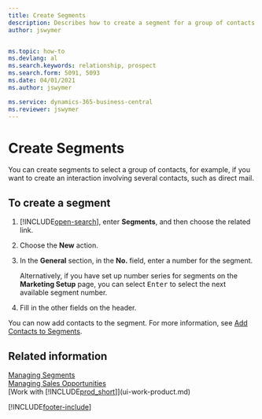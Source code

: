 ```yaml
---
title: Create Segments
description: Describes how to create a segment for a group of contacts in Business Central, for example, in order to target several contacts with a direct mail.
author: jswymer


ms.topic: how-to
ms.devlang: al
ms.search.keywords: relationship, prospect
ms.search.form: 5091, 5093
ms.date: 04/01/2021
ms.author: jswymer

ms.service: dynamics-365-business-central
ms.reviewer: jswymer
---
```

# Create Segments
You can create segments to select a group of contacts, for example, if you want to create an interaction involving several contacts, such as direct mail.

## To create a segment
1. [!INCLUDE[open-search](includes/open-search.md)], enter **Segments**, and then choose the related link.
2. Choose the **New** action.
3. In the **General** section, in the **No.** field, enter a number for the segment.

    Alternatively, if you have set up number series for segments on the **Marketing Setup** page, you can select <kbd>Enter</kbd> to select the next available segment number.
4. Fill in the other fields on the header.

You can now add contacts to the segment. For more information, see [Add Contacts to Segments](marketing-add-contact-segment.md).

## Related information
[Managing Segments](marketing-segments.md)  
[Managing Sales Opportunities](marketing-manage-sales-opportunities.md)  
[Work with [!INCLUDE[prod_short](includes/prod_short.md)]](ui-work-product.md)  


[!INCLUDE[footer-include](includes/footer-banner.md)]
